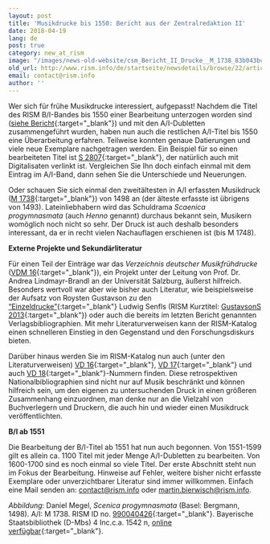 ```yaml
---
layout: post
title: 'Musikdrucke bis 1550: Bericht aus der Zentralredaktion II'
date: 2018-04-19
lang: de
post: true
category: new_at_rism
image: "/images/news-old-website/csm_Bericht_II_Drucke__M_1738_83b043bcc1.jpg"
old_url: http://www.rism.info/de/startseite/newsdetails/browse/22/article/64/printed-music-to-1550-a-report-from-the-central-office-ii.html
email: contact@rism.info
author: ''
---
```


Wer sich für frühe Musikdrucke interessiert, aufgepasst! Nachdem die Titel des RISM B/I-Bandes bis 1550 einer Bearbeitung unterzogen worden sind ([siehe Bericht](/new_at_rism/2017/11/27/rism-bi-recueils-imprimés-xvie-siècles-version-20.html){:target="_blank"}) und mit den A/I-Dubletten zusammengeführt wurden, haben nun auch die restlichen A/I-Titel bis 1550 eine Überarbeitung erfahren. Teilweise konnten genaue Datierungen und viele neue Exemplare nachgetragen werden. Ein Beispiel für so einen bearbeiteten Titel ist [S 2807](https://opac.rism.info/search?id=00000990059206){:target="_blank"}, der natürlich auch mit Digitalisaten verlinkt ist. Vergleichen Sie Ihn doch einfach einmal mit dem Eintrag im A/I-Band, dann sehen Sie die Unterschiede und Neuerungen.

Oder schauen Sie sich einmal den zweitältesten in A/I erfassten Musikdruck ([M 1738](https://opac.rism.info/search?id=00000990040426){:target="_blank"}) von 1498 an (der älteste erfasste ist übrigens von 1493). Lateinliebhabern wird das Schuldrama _Scaenica progymnasmata_ (auch _Henno_ genannt) durchaus bekannt sein, Musikern womöglich noch nicht so sehr. Der Druck ist auch deshalb besonders interessant, da er in recht vielen Nachauflagen erschienen ist (bis M 1748).

**Externe Projekte und Sekundärliteratur**

Für einen Teil der Einträge war das _Verzeichnis deutscher Musikfrühdrucke_ ([VDM 16](http://www.vdm16.sbg.ac.at/db/music_prints.php){:target="_blank"}), ein Projekt unter der Leitung von Prof. Dr. Andrea Lindmayr-Brandl an der Universität Salzburg, äußerst hilfreich. Besonders wertvoll war aber wie bisher auch Literatur, wie beispielsweise der Aufsatz von Roysten Gustavson zu den [“Einzeldrucke”](http://hdl.handle.net/1885/62248){:target="_blank"} Ludwig Senfls (RISM Kurztitel: [GustavsonS 2013](https://opac.rism.info/search?View=rism&q=GustavsonS+2013){:target="_blank"}) oder auch die bereits im letzten Bericht genannten Verlagsbibliographien. Mit mehr Literaturverweisen kann der RISM-Katalog einen schnelleren Einstieg in den Gegenstand und den Forschungsdiskurs bieten.

Darüber hinaus werden Sie im RISM-Katalog nun auch (unter den Literaturverweisen) [VD 16](http://www.vd16.de/){:target="_blank"}, [VD 17](http://www.vd17.de/){:target="_blank"} und auch [VD 18](http://www.vd18.de/){:target="_blank"}-Nummern finden. Diese retrospektiven Nationalbibliographien sind nicht nur auf Musik beschränkt und können hilfreich sein, um den eigenen zu untersuchenden Druck in einen größeren Zusammenhang einzuordnen, man denke nur an die Vielzahl von Buchverlegern und Druckern, die auch hin und wieder einen Musikdruck veröffentlichten.

**B/I ab 1551**

Die Bearbeitung der B/I-Titel ab 1551 hat nun auch begonnen. Von 1551-1599 gilt es allein ca. 1100 Titel mit jeder Menge A/I-Dubletten zu bearbeiten. Von 1600-1700 sind es noch einmal so viele Titel. Der erste Abschnitt steht nun im Fokus der Bearbeitung. Hinweise auf Fehler, weitere bisher nicht erfasste Exemplare oder unverzichtbarer Literatur sind immer willkommen. Einfach eine Mail senden an: [contact@rism.info](mailto:contact@rism.info) oder [martin.bierwisch@rism.info](mailto:martin.bierwisch@rism.info).

_Abbildung_: Daniel Megel, _Scenica progymnasmata_ (Basel: Bergmann, 1498). A/I: M 1738. RISM ID no. [990040426](https://opac.rism.info/search?id=00000990040426){:target="_blank"}. Bayerische Staatsbibliothek (D-Mbs) 4 Inc.c.a. 1542 n, [online verfügbar](http://www.mdz-nbn-resolving.de/urn/resolver.pl?urn=urn:nbn:de:bvb:12-bsb11303249-7){:target="_blank"}.